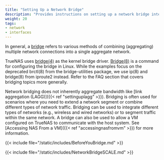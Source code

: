 ```yaml
---
title: "Setting Up a Network Bridge"
description: "Provides instructions on setting up a network bridge interface."
weight: 20
tags:
- network
- interfaces
---
```


In general, a [bridge](https://tools.ietf.org/html/rfc6325) refers to various methods of combining (aggregating) multiple network connections into a single aggregate network.

TrueNAS uses [bridge(4)](https://www.freebsd.org/cgi/man.cgi?bridge(4)) as the kernel bridge driver.
[Bridge(8)](https://wiki.linuxfoundation.org/networking/bridge) is a command for configuring the bridge in Linux.
While the examples focus on the deprecated brctl(8) from the bridge-utilities package, we use ip(8) and bridge(8) from iproute2 instead. Refer to the FAQ section that covers bridging topics more generally.

Network bridging does not inherently aggregate bandwidth like [link aggregation (LAGG)]({{< ref "settinguplagg" >}}).
Bridging is often used for scenarios where you need to extend a network segment or combine different types of network traffic.
Bridging can be used to integrate different types of networks (e.g., wireless and wired networks) or to segment traffic within the same network.
A bridge can also be used to allow a VM configured on TrueNAS to communicate with the host system. See [Accessing NAS From a VM]({{< ref "accessingnasfromvm" >}}) for more information.

{{< include file="/static/includes/BeforeYouBridge.md" >}}

{{< include file="/static/includes/NetworkBridgeSCALE.md" >}}
